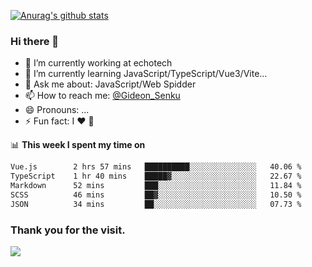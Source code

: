[![Anurag's github stats](https://github-readme-stats.vercel.app/api?username=gideonsenku)](https://github.com/anuraghazra/github-readme-stats)
### Hi there 👋
- 🔭 I’m currently working at echotech
- 🌱 I’m currently learning JavaScript/TypeScript/Vue3/Vite...
- 💬 Ask me about: JavaScript/Web Spidder 
- 📫 How to reach me: [@Gideon_Senku](https://t.me/Gideon_Senku)
- 😄 Pronouns: ...
- ⚡ Fun fact: I ❤️ 🎵

📊 **This week I spent my time on**
<!--START_SECTION:waka-->

```txt
Vue.js        2 hrs 57 mins   ██████████░░░░░░░░░░░░░░░   40.06 %
TypeScript    1 hr 40 mins    █████▓░░░░░░░░░░░░░░░░░░░   22.67 %
Markdown      52 mins         ███░░░░░░░░░░░░░░░░░░░░░░   11.84 %
SCSS          46 mins         ██▓░░░░░░░░░░░░░░░░░░░░░░   10.50 %
JSON          34 mins         ██░░░░░░░░░░░░░░░░░░░░░░░   07.73 %
```

<!--END_SECTION:waka-->


### Thank you for the visit.
![](http://profile-counter.glitch.me/gideonsenku/count.svg)
<!--
**GideonSenku/GideonSenku** is a ✨ _special_ ✨ repository because its `README.md` (this file) appears on your GitHub profile.

Here are some ideas to get you started:

- 🔭 I’m currently working on ...
- 🌱 I’m currently learning ...
- 👯 I’m looking to collaborate on ...
- 🤔 I’m looking for help with ...
- 💬 Ask me about ...
- 📫 How to reach me: ...
- 😄 Pronouns: ...
- ⚡ Fun fact: ...
-->
